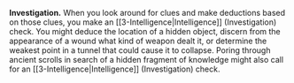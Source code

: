 **Investigation.** When you look around for clues and make deductions based on those clues, you make an [[3-Intelligence|Intelligence]] (Investigation) check. You might deduce the location of a hidden object, discern from the appearance of a wound what kind of weapon dealt it, or determine the weakest point in a tunnel that could cause it to collapse. Poring through ancient scrolls in search of a hidden fragment of knowledge might also call for an [[3-Intelligence|Intelligence]] (Investigation) check.